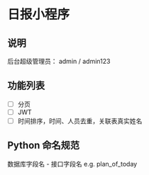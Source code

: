 # 日报小程序

## 说明

后台超级管理员： admin / admin123 

## 功能列表

- [ ] 分页
- [ ] JWT
- [ ] 时间排序，时间、人员去重，关联表真实姓名

## Python 命名规范

数据库字段名 - 接口字段名 e.g. plan_of_today 